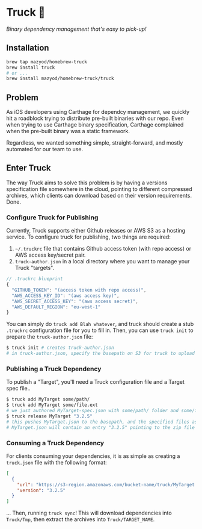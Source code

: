 # Truck :truck:
_Binary dependency management that's easy to pick-up!_

## Installation

```sh
brew tap mazyod/homebrew-truck
brew install truck
# or ...
brew install mazyod/homebrew-truck/truck
```

## Problem

As iOS developers using Carthage for dependcy management, we quickly hit a roadblock trying to distribute pre-built binaries with our repo. Even when trying to use Carthage binary specification, Carthage complained when the pre-built binary was a static framework.

Regardless, we wanted something simple, straight-forward, and mostly automated for our team to use.

## Enter Truck

The way Truck aims to solve this problem is by having a versions specification file somewhere in the cloud, pointing to different compressed archives, which clients can download based on their version requirements. Done.

### Configure Truck for Publishing

Currently, Truck supports either Github releases or AWS S3 as a hosting service. To configure truck for publishing, two things are required:

1. `~/.truckrc` file that contains Github access token (with repo access) or AWS access key/secret pair.
2. `truck-author.json` in a local directory where you want to manage your Truck "targets".

```js
// .truckrc blueprint
{
  "GITHUB_TOKEN": "(access token with repo access)",
  "AWS_ACCESS_KEY_ID": "(aws access key)",
  "AWS_SECRET_ACCESS_KEY": "(aws access secret)",
  "AWS_DEFAULT_REGION": "eu-west-1"
}
```

You can simply do `truck add Blah whatever`, and truck should create a stub `.truckrc` configuration file for you to fill in. Then, you can use `truck init` to prepare the `truck-author.json` file:

```sh
$ truck init # creates truck-author.json
# in truck-author.json, specify the basepath on S3 for truck to upload to (e.g. bucket-name/truck)
```

### Publishing a Truck Dependency

To publish a "Target", you'll need a Truck configuration file and a Target spec file..

```sh
$ truck add MyTarget some/path/
$ truck add MyTarget some/file.ext
# we just authored MyTarget-spec.json with some/path/ folder and some/file.ext
$ truck release MyTarget "3.2.5"
# this pushes MyTarget.json to the basepath, and the specified files as a zip to some predefined path
# MyTarget.json will contain an entry "3.2.5" pointing to the zip file location for clients to download
```

### Consuming a Truck Dependency

For clients consuming your dependencies, it is as simple as creating a `truck.json` file with the following format:

```json
[
  {
    "url": "https://s3-region.amazonaws.com/bucket-name/truck/MyTarget.json",
    "version": "3.2.5"
  }
]
```

... Then, running `truck sync`!
This will download dependencies into `Truck/Tmp`, then extract the archives into `Truck/TARGET_NAME`.

